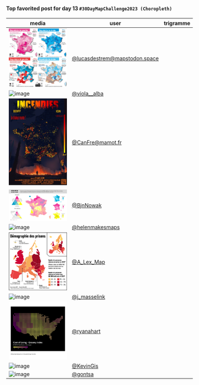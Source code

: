 #### Top favorited post for day 13 `#30DayMapChallenge2023 (Choropleth)`

| media | user | trigramme |
|-------|------|-----------|
|![lucasdestreem](uploads/7932b35b4b0bded9edafa7ef110e15ab/lucasdestreem.png)|[@lucasdestrem@mapstodon.space](https://mastodon.tetaneutral.net/@lucasdestrem@mapstodon.space/111404791985636008)|  |
|![image](uploads/8e814da58d50b8ab608ba774a536d817/image.png)|[@viola__alba](https://twitter.com/viola__alba/status/1724068295240720570)|  |
|![image](uploads/03a36bef7012784e020cbda01378c00a/image.png)|[@CanFre@mamot.fr](https://mastodon.tetaneutral.net/@CanFre@mamot.fr/111402145302329944)|  |
|![image](uploads/36413be01973dd5bedb3f46fecdf876b/image.png)|[@BjnNowak](https://twitter.com/BjnNowak/status/1723942517786521643)|  |
|![image](uploads/3b3e64344a7f5a9504331ae6c0b7bec5/image.png)|[@helenmakesmaps](https://twitter.com/helenmakesmaps/status/1724045781932417511)|  |
|![image](uploads/79c811c2d20c47a8109cd539dea608b4/image.png)|[@A_Lex_Map](https://twitter.com/A_Lex_Map/status/1723991522943643788)|  |
|![image](uploads/9774ea8460c20ab41de096afdbc44694/image.png)|[@j_masselink](https://twitter.com/j_masselink/status/1724276280856555550)|  |
|![image](uploads/e0d387b32766788a43f71b198e55bd60/image.png)|[@ryanahart](https://twitter.com/ryanahart/status/1724042000259789068)|  |
|![image](uploads/c21508c975783005a75a3f77154b3d7a/image.png)|[@KevinGis](https://twitter.com/KevinGis/status/1723970203749364194)|  |
|![image](uploads/b88ef72dd19556b625703aab87835fd8/image.png)|[@gontsa](https://twitter.com/gontsa/status/1724185193781612736)|  |